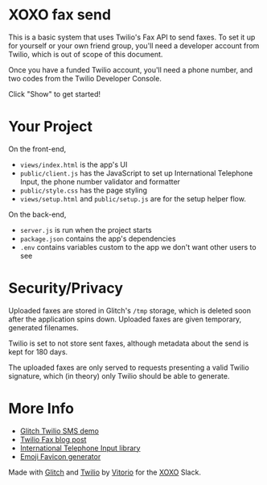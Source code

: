 # XOXO fax send

This is a basic system that uses Twilio's Fax API to send faxes. To set it up for yourself or your own friend group, you'll need a developer account from Twilio, which is out of scope of this document.

Once you have a funded Twilio account, you'll need a phone number, and two codes from the Twilio Developer Console.

Click "Show" to get started!

# Your Project

On the front-end,
* `views/index.html` is the app's UI
* `public/client.js` has the JavaScript to set up International Telephone Input, the phone number validator and formatter
* `public/style.css` has the page styling
* `views/setup.html` and `public/setup.js` are for the setup helper flow.

On the back-end,
* `server.js` is run when the project starts
* `package.json` contains the app's dependencies
* `.env` contains variables custom to the app we don't want other users to see

# Security/Privacy

Uploaded faxes are stored in Glitch's `/tmp` storage, which is deleted soon after the application spins down.
Uploaded faxes are given temporary, generated filenames.

Twilio is set to not store sent faxes, although metadata about the send is kept for 180 days.

The uploaded faxes are only served to requests presenting a valid Twilio signature,
which (in theory) only Twilio should be able to generate.

# More Info

* [Glitch Twilio SMS demo](https://glitch.com/~basic-twilio-sms)
* [Twilio Fax blog post](https://www.twilio.com/blog/2017/04/faxing-ascii-images-using-node-and-twilio-programmable-fax.html)
* [International Telephone Input library](https://intl-tel-input.com)
* [Emoji Favicon generator](https://favicon.io/emoji-favicons/)

Made with [Glitch](https://glitch.com) and [Twilio](https://www.twilio.com)
by [Vitorio](http://vitor.io) for the [XOXO](https://xoxofest.com/) Slack.
